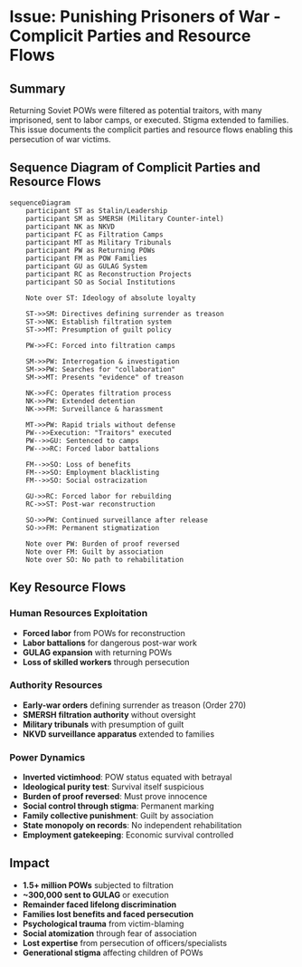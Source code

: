 # Issue: Punishing Prisoners of War - Complicit Parties and Resource Flows

## Summary
Returning Soviet POWs were filtered as potential traitors, with many imprisoned, sent to labor camps, or executed. Stigma extended to families. This issue documents the complicit parties and resource flows enabling this persecution of war victims.

## Sequence Diagram of Complicit Parties and Resource Flows

```mermaid
sequenceDiagram
    participant ST as Stalin/Leadership
    participant SM as SMERSH (Military Counter-intel)
    participant NK as NKVD
    participant FC as Filtration Camps
    participant MT as Military Tribunals
    participant PW as Returning POWs
    participant FM as POW Families
    participant GU as GULAG System
    participant RC as Reconstruction Projects
    participant SO as Social Institutions
    
    Note over ST: Ideology of absolute loyalty
    
    ST->>SM: Directives defining surrender as treason
    ST->>NK: Establish filtration system
    ST->>MT: Presumption of guilt policy
    
    PW->>FC: Forced into filtration camps
    
    SM->>PW: Interrogation & investigation
    SM->>PW: Searches for "collaboration"
    SM->>MT: Presents "evidence" of treason
    
    NK->>FC: Operates filtration process
    NK->>PW: Extended detention
    NK->>FM: Surveillance & harassment
    
    MT->>PW: Rapid trials without defense
    PW-->>Execution: "Traitors" executed
    PW-->>GU: Sentenced to camps
    PW-->>RC: Forced labor battalions
    
    FM-->>SO: Loss of benefits
    FM-->>SO: Employment blacklisting
    FM-->>SO: Social ostracization
    
    GU->>RC: Forced labor for rebuilding
    RC->>ST: Post-war reconstruction
    
    SO->>PW: Continued surveillance after release
    SO->>FM: Permanent stigmatization
    
    Note over PW: Burden of proof reversed
    Note over FM: Guilt by association
    Note over SO: No path to rehabilitation
```

## Key Resource Flows

### Human Resources Exploitation
- **Forced labor** from POWs for reconstruction
- **Labor battalions** for dangerous post-war work
- **GULAG expansion** with returning POWs
- **Loss of skilled workers** through persecution

### Authority Resources
- **Early-war orders** defining surrender as treason (Order 270)
- **SMERSH filtration authority** without oversight
- **Military tribunals** with presumption of guilt
- **NKVD surveillance apparatus** extended to families

### Power Dynamics
- **Inverted victimhood**: POW status equated with betrayal
- **Ideological purity test**: Survival itself suspicious
- **Burden of proof reversed**: Must prove innocence
- **Social control through stigma**: Permanent marking
- **Family collective punishment**: Guilt by association
- **State monopoly on records**: No independent rehabilitation
- **Employment gatekeeping**: Economic survival controlled

## Impact
- **1.5+ million POWs** subjected to filtration
- **~300,000 sent to GULAG** or execution
- **Remainder faced lifelong discrimination**
- **Families lost benefits and faced persecution**
- **Psychological trauma** from victim-blaming
- **Social atomization** through fear of association
- **Lost expertise** from persecution of officers/specialists
- **Generational stigma** affecting children of POWs